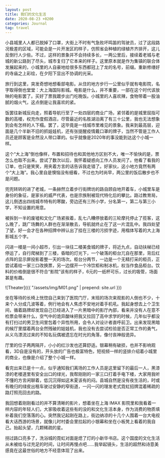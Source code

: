 ```yaml
---
layout: post
title: 我们的文化生活
date: 2020-08-23 +0200
categories: Journal
tag: travel
---
```


小县城里人人都已脱掉了口罩，大街上不时有气急败坏鸣笛的驾驶员，过了这段路况极差的区域，可能会是一片开发区的样子，仿照省会种植的绿植齐齐排开，这儿反倒行人少些。不过，这样的景象并不会持续多长，一两公里后，接续着老城与老城的新公路到了尽头，城市复归了它本来的样子。这里原本就是作为集镇的联合体发展起来的，小城里的人自豪地给很多东西都冠上了龙的名号，前缀。重新修缮好的寺庙之上彩绘，在夕阳下显出不协调的光采。

旅行到这里，突发奇想地想看部电影。从住的地方步行一公里似乎就有电影院，名字取得倒也堂堂：大上海国际影城。电影是什么，并不重要，一部在这个时代该放映的电影罢了。买好了票我踱步出门吃晚饭。小城里的人喜欢辣，食物带着一股油腻的烟火气，这点倒是让我喜欢的紧。

饭罢往新城反向走，照着导航行至了一处四层的商业广场，紧邻着的是城里屈指可数的高楼，权充作度假酒店，尽管最近的名胜湖泊离了有三十公里，我也无法想象到会有怎样的人下榻。罢了，这毕竟是一线城市里难见的景象。我来到最高层，迎面是几个半新不旧的抓娃娃机，还有张提醒疫情戴口罩的牌子，当然不管是工作人员还是顾客是全然没人带口罩的。似乎就像是2020年的事没能到达这个小城一样。

这个“大上海”倒也像样，布置和招待也和其他地方区别不大，唯一不愉快的是，票怎么也取不出来。尝试了数次以后，我怀着疑惑向工作人员发问了。他看了看我的订单，也只是笑笑，用夹着方言的话告诉我走错了。好家伙，这小地方竟然有两个“大上海”。我心里自是懊恼没有细看，不过也为时尚早，两公里的饭后散步也不是问题。

兜兜转转的进了老城，一条赫然立着步行街牌坊的路自顾自地开着车，小城里车是身份的象征，是家长的威严代表，也是宗族制被现代特化后的攀比。路过教育局，这儿倒透出四线城市特有的寒酸，旁边还有三所小学，分名第一，第二与第三小学，不知设置的用意。

被拆到一半的废墟和文化广场紧挨着，乱七八糟停放着的三轮摩托停止了揽客，这么晚了，跳广场舞的人群也在渐渐散去，导航就终止在了这一片混乱中。我四处望了望，好一会才在各种招牌中辨认出了挂在三楼的污损字迹，用楷体写着的大上海影城五个字。

闪进一楼是一间小超市，引出一块往二楼美食城的牌子，将近九点，自动扶梯已经停运了，自行爬梯到了三楼，昏暗的灯光下，一个破落的柜台兀自在那里，背后红点阵的显示屏投影着整一天的场次。柜台分两节，一边是一个无精打采的柜员，正尝试着给一家三口改换票，另一边摆开一个冷饮柜和制冰机，权当作食品柜台。饮料的价格倒是很不符合“影院”该有的样子，6元的一纸杯可乐，过长的吸管，场面甚是有趣。

![Theater]({{ "/assets/img/M01.png" | prepend: site.url }})

坐在等待的长椅上恍惚自己来到了医院门厅，末班的场次来观影的人倒也不少，十来个人分成几波等着，例行地会有人焦虑不安地对着手机吼。我起身想去上个卫生间，循着路牌却发现自己已经进入了一片黑暗中的影厅內部，看来并没有人在意不检票会带来什么，空气中的诡异酸味把我又拉回了高中求学的时候，几年似乎都没有打扫过的男卫生间里包着个异性所用，会令人对设计者直呼前卫。出来发现黑暗的候厅里摆着两台全然残破的娃娃机，我也没有去尝试检验是否正常工作的勇气，从义乌漂流过来的不知名玩偶被遗忘在时光的角落，像付丧神般诡异。

厅里的位子两两隔开，小小的红沙发也还算舒适。银幕稍有破损，也并不影响观看，3D自是没有的，开头放的广告也极富特色，短视频一样的竖排介绍着小城里的商业，也像是介绍了整个小城一样。

看完出来已是十一点，似乎通知我们离场的工作人员是这里留下的最后一人，黑漆漆的老楼道里有安全出口的绿光，我帮刚刚的一家三口打着手电下楼，大家用我听不懂的方言闲聊着，低沉沉得如这末夏该有的闷。县城自然是没有夜生活的，时或有晚归的绿皮出租车驶过安静的窄街道，一闪一闪的理发老式霓虹招牌混着稀疏的路灯照亮回去的路。

我回想着刚刚看过的并不算清晰的影片，想着坐在上海 IMAX 影院里和我看着一样内容的年轻人们，大家吸收着这些有的没的和文化生活本身，作为消费的物质填补着我们空落落的心。突然我记起刚在路上，街边纳凉的十几个人围着一台大电视看大话西游的场景，就像儿时村委会里拉起的小银幕和坐在小板凳上看着的我自己。抬起头望，几颗稀疏的星。

拐过路口亮多了，洗浴城的霓虹对面是熄了灯的小新华书店。这个国度的文化生活从未被给与过充足的时间，让时间再慢点吧……我举起镜头，生活的超然和诗意美感竟在这最世俗的地方不经意体现了出来。
